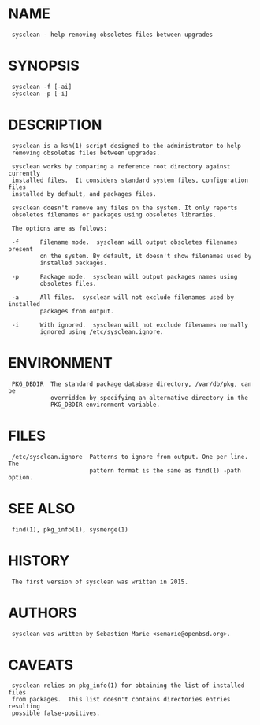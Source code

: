 
# NAME
     sysclean - help removing obsoletes files between upgrades

# SYNOPSIS
     sysclean -f [-ai]
     sysclean -p [-i]

# DESCRIPTION
     sysclean is a ksh(1) script designed to the administrator to help
     removing obsoletes files between upgrades.

     sysclean works by comparing a reference root directory against currently
     installed files.  It considers standard system files, configuration files
     installed by default, and packages files.

     sysclean doesn't remove any files on the system. It only reports
     obsoletes filenames or packages using obsoletes libraries.

     The options are as follows:

     -f      Filename mode.  sysclean will output obsoletes filenames present
             on the system. By default, it doesn't show filenames used by
             installed packages.

     -p      Package mode.  sysclean will output packages names using
             obsoletes files.

     -a      All files.  sysclean will not exclude filenames used by installed
             packages from output.

     -i      With ignored.  sysclean will not exclude filenames normally
             ignored using /etc/sysclean.ignore.

# ENVIRONMENT
     PKG_DBDIR  The standard package database directory, /var/db/pkg, can be
                overridden by specifying an alternative directory in the
                PKG_DBDIR environment variable.

# FILES
     /etc/sysclean.ignore  Patterns to ignore from output. One per line. The
                           pattern format is the same as find(1) -path option.

# SEE ALSO
     find(1), pkg_info(1), sysmerge(1)

# HISTORY
     The first version of sysclean was written in 2015.

# AUTHORS
     sysclean was written by Sebastien Marie <semarie@openbsd.org>.

# CAVEATS
     sysclean relies on pkg_info(1) for obtaining the list of installed files
     from packages.  This list doesn't contains directories entries resulting
     possible false-positives.

